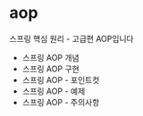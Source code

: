 # aop
스프링 핵심 원리 - 고급편 AOP입니다

* 스프링 AOP 개념
* 스프링 AOP 구현
* 스프링 AOP - 포인트컷
* 스프링 AOP - 예제
* 스프링 AOP - 주의사항
